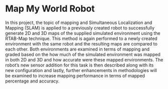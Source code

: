 # Map My World Robot
In this project, the topic of mapping and Simultaneous Localization and Mapping (SLAM) is applied to a previously created robot to successfully generate 2D and 3D maps of the supplied simulated environment using the RTAB-Map technique. This method is again performed to a newly created environment with the same robot and the resulting maps are compared to each other. Both environments are examined in terms of mapping and graded based on the how much of the simulated environment was mapped in both 2D and 3D and how accurate were these mapped environments. The robot’s new sensor addition for this task is then described along with its new configuration and lastly, further enhancements in methodologies will be examined to increase mapping performance in terms of mapped percentage and accuracy.
